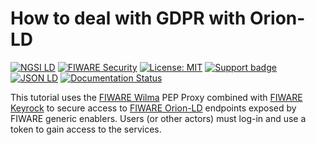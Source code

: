 # How to deal with GDPR with Orion-LD

[![NGSI LD](https://img.shields.io/badge/NGSI-LD-d6604d.svg)](https://www.etsi.org/deliver/etsi_gs/CIM/001_099/009/01.03.01_60/gs_cim009v010301p.pdf)
[![FIWARE Security](https://nexus.lab.fiware.org/repository/raw/public/badges/chapters/security.svg)](https://github.com/FIWARE/catalogue/blob/master/security/README.md)
[![License: MIT](https://img.shields.io/github/license/fiware/tutorials.PEP-Proxy.svg)](https://opensource.org/licenses/MIT)
[![Support badge](https://img.shields.io/badge/tag-fiware-orange.svg?logo=stackoverflow)](https://stackoverflow.com/questions/tagged/fiware)
[![JSON LD](https://img.shields.io/badge/JSON--LD-1.1-f06f38.svg)](https://w3c.github.io/json-ld-syntax/)
[![Documentation Status](https://readthedocs.org/projects/fiware-secure-orion-ld/badge/?version=latest)](https://fiware-secure-orion-ld.readthedocs.io/en/latest/?badge=latest)

This tutorial uses the [FIWARE Wilma](https://fiware-pep-proxy.rtfd.io/) PEP Proxy combined with
[FIWARE Keyrock](https://fiware-idm.readthedocs.io/en/latest/) to secure access to
[FIWARE Orion-LD](https://github.com/FIWARE/context.Orion-LD) endpoints exposed by FIWARE generic
enablers. Users (or other actors) must log-in and use a token to gain access to the services.
